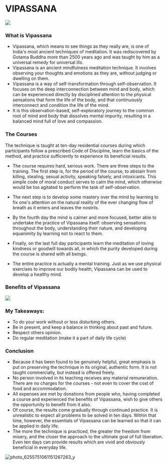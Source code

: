 # VIPASSANA
![](https://himalayanyoganepal.com/wp-content/uploads/2020/03/1_XwLvN0dS5shEtooRAQs2_A.png)

### What is Vipassana
* Vipassana, which means to see things as they really are, is one of India's most ancient techniques of meditation. It was rediscovered by Gotama Buddha more than 2500 years ago and was taught by him as a universal remedy for universal ills.
* Vipassana is an ancient mindfulness meditation technique. It involves observing your thoughts and emotions as they are, without judging or dwelling on them.
* Vipassana is a way of self-transformation through self-observation. It focuses on the deep interconnection between mind and body, which can be experienced directly by disciplined attention to the physical sensations that form the life of the body, and that continuously interconnect and condition the life of the mind.
* It is this observation-based, self-exploratory journey to the common root of mind and body that dissolves mental impurity, resulting in a balanced mind full of love and compassion.

### The Courses
The technique is taught at ten-day residential courses during which participants follow a prescribed Code of Discipline, learn the basics of the method, and practice sufficiently to experience its beneficial results.
* The course requires hard, serious work. There are three steps to the training. The first step is, for the period of the course, to abstain from killing, stealing, sexual activity, speaking falsely, and intoxicants. This simple code of moral conduct serves to calm the mind, which otherwise would be too agitated to perform the task of self-observation.
* The next step is to develop some mastery over the mind by learning to fix one's attention on the natural reality of the ever changing flow of breath as it enters and leaves the nostrils.
* By the fourth day the mind is calmer and more focused, better able to undertake the practice of Vipassana itself: observing sensations throughout the body, understanding their nature, and developing equanimity by learning not to react to them.
* Finally, on the last full day participants learn the meditation of loving kindness or goodwill towards all, in which the purity developed during the course is shared with all beings.

* The entire practice is actually a mental training. Just as we use physical exercises to improve our bodily health, Vipassana can be used to develop a healthy mind.




### Benefits of Vipassana
![](https://www.choosingtherapy.com/wp-content/uploads/2023/05/Potential-Benefits-of-Vipassana-Meditation.png)

### My Takeaways:
* To do your work without or less disturbing others.
* Be in present, and keep a balance in thinking about past and future.
* Respect others opinion.
* Do regular meditation (make it a part of daily life cycle)
  
  
### Conclusion
* Because it has been found to be genuinely helpful, great emphasis is put on preserving the technique in its original, authentic form. It is not taught commercially, but instead is offered freely.
* No person involved in its teaching receives any material remuneration. There are no charges for the courses - not even to cover the cost of food and accommodation.
* All expenses are met by donations from people who, having completed a course and experienced the benefits of Vipassana, wish to give others the opportunity to benefit from it also.
* Of course, the results come gradually through continued practice. It is unrealistic to expect all problems to be solved in ten days. Within that time, however, the essentials of Vipassana can be learned so that it can be applied in daily life.
* The more the technique is practiced, the greater the freedom from misery, and the closer the approach to the ultimate goal of full liberation. Even ten days can provide results which are vivid and obviously beneficial in everyday life.


![photo_6255751061151267263_y](https://github.com/Akshaykumar05/Vipassana/assets/114390890/c61ca410-487f-4fcc-b75e-8dda131ba12e)

